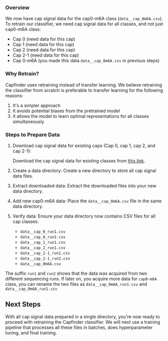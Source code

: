 ### Overview
We now have cap signal data for the cap0-m6A class (`data__cap_0m6A.csv`). To retrain our classifier, we need cap signal data for all classes, and not just cap0-m6A class:

- Cap 0 (need data for this cap)
- Cap 1 (need data for this cap)
- Cap 2 (need data for this cap)
- Cap 2-1 (need data for this cap)
- Cap 0-m6A (you made this data `data__cap_0m6A.csv` in previous steps)

### Why Retrain?
Capfinder uses retraining instead of transfer learning. We believe retraining the classifier from scratch is preferable to transfer learning for the following reasons:

1. It's a simpler approach
2. It avoids potential biases from the pretrained model
3. It allows the model to learn optimal representations for all classes simultaneously

### Steps to Prepare Data

1. Download cap signal data for existing caps (Cap 0, cap 1, cap 2, and cap 2-1):
    <!-- TODO: Upload cap signal data and update link -->
    Download the cap signal data for existing classes from [this link](https://).

2. Create a data directory:
    Create a new directory to store all cap signal data files.

3. Extract downloaded data:
    Extract the downloaded files into your new data directory.

4. Add new cap0-m6A data:
    Place the `data__cap_0m6A.csv` file in the same data directory.

5. Verify data:
    Ensure your data directory now contains CSV files for all cap classes:
    - `data__cap_0_run1.csv`
    - `data__cap_0_run2.csv`
    - `data__cap_1_run1.csv`
    - `data__cap_2_run1.csv`
    - `data__cap_2-1_run1.csv`
    - `data__cap_2-1_run2.csv`
    - `data__cap_0m6A.csv`

The suffix `run1` and `run2` shows that the data was acquired from two different sequencing runs. If later on, you acquire more data for `cap0-m6A` class, you can rename the two files as `data__cap_0m6A_run1.csv` and `data__cap_0m6A_run1.csv`


## Next Steps
With all cap signal data prepared in a single directory, you're now ready to proceed with retraining the Capfinder classifier. We will next use a training pipeline that processes all these files in batches, does hyperparameter tuning, and final training.
